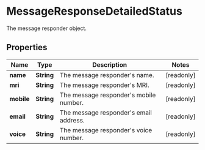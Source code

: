

# MessageResponseDetailedStatus

The message responder object.

## Properties

| Name | Type | Description | Notes |
|------------ | ------------- | ------------- | -------------|
|**name** | **String** | The message responder&#39;s name. |  [readonly] |
|**mri** | **String** | The message responder&#39;s MRI. |  [readonly] |
|**mobile** | **String** | The message responder&#39;s mobile number. |  [readonly] |
|**email** | **String** | The message responder&#39;s email address. |  [readonly] |
|**voice** | **String** | The message responder&#39;s voice number. |  [readonly] |



